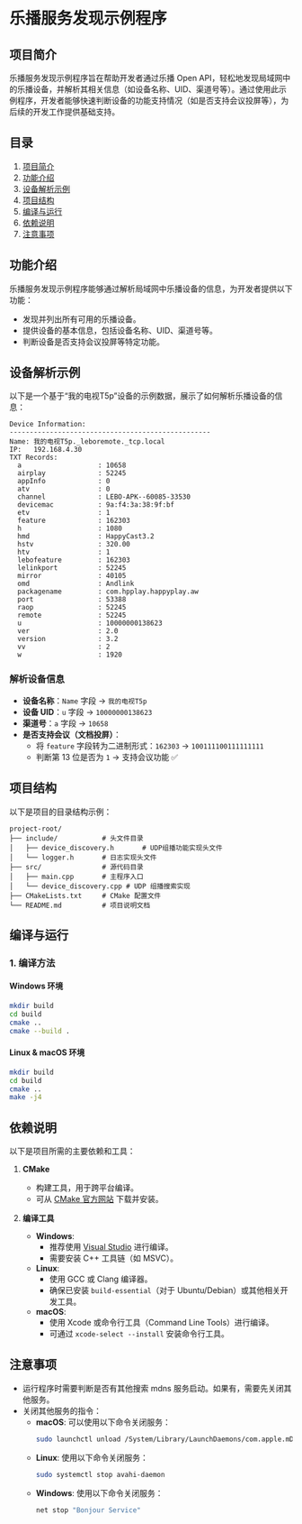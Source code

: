 
# 乐播服务发现示例程序

## 项目简介

乐播服务发现示例程序旨在帮助开发者通过乐播 Open API，轻松地发现局域网中的乐播设备，并解析其相关信息（如设备名称、UID、渠道号等）。通过使用此示例程序，开发者能够快速判断设备的功能支持情况（如是否支持会议投屏等），为后续的开发工作提供基础支持。

## 目录

1. [项目简介](#项目简介)
2. [功能介绍](#功能介绍)
3. [设备解析示例](#设备解析示例)
4. [项目结构](#项目结构)
5. [编译与运行](#编译与运行)
6. [依赖说明](#依赖说明)
7. [注意事项](#注意事项)

## 功能介绍

乐播服务发现示例程序能够通过解析局域网中乐播设备的信息，为开发者提供以下功能：

- 发现并列出所有可用的乐播设备。
- 提供设备的基本信息，包括设备名称、UID、渠道号等。
- 判断设备是否支持会议投屏等特定功能。

## 设备解析示例

以下是一个基于“我的电视T5p”设备的示例数据，展示了如何解析乐播设备的信息：

```plaintext
Device Information:
--------------------------------------------------
Name: 我的电视T5p._leboremote._tcp.local
IP:   192.168.4.30
TXT Records:
  a                   : 10658
  airplay             : 52245
  appInfo             : 0
  atv                 : 0
  channel             : LEBO-APK--60085-33530
  devicemac           : 9a:f4:3a:38:9f:bf
  etv                 : 1
  feature             : 162303
  h                   : 1080
  hmd                 : HappyCast3.2
  hstv                : 320.00
  htv                 : 1
  lebofeature         : 162303
  lelinkport          : 52245
  mirror              : 40105
  omd                 : Andlink
  packagename         : com.hpplay.happyplay.aw
  port                : 53388
  raop                : 52245
  remote              : 52245
  u                   : 10000000138623
  ver                 : 2.0
  version             : 3.2
  vv                  : 2
  w                   : 1920
```

### 解析设备信息

- **设备名称**：`Name` 字段 → `我的电视T5p`
- **设备 UID**：`u` 字段 → `10000000138623`
- **渠道号**：`a` 字段 → `10658`
- **是否支持会议（文档投屏）**：
  - 将 `feature` 字段转为二进制形式：`162303` → `100111100111111111`
  - 判断第 13 位是否为 `1` → 支持会议功能 ✅

## 项目结构

以下是项目的目录结构示例：

```
project-root/
├── include/           # 头文件目录
│   ├── device_discovery.h       # UDP组播功能实现头文件
│   └── logger.h       # 日志实现头文件
├── src/               # 源代码目录
│   ├── main.cpp       # 主程序入口
│   └── device_discovery.cpp # UDP 组播搜索实现
├── CMakeLists.txt     # CMake 配置文件
└── README.md          # 项目说明文档
```

## 编译与运行

### 1. 编译方法

#### Windows 环境

```bash
mkdir build
cd build
cmake ..
cmake --build .
```

#### Linux & macOS 环境

```bash
mkdir build
cd build
cmake ..
make -j4
```

## 依赖说明

以下是项目所需的主要依赖和工具：

1. **CMake**
   - 构建工具，用于跨平台编译。
   - 可从 [CMake 官方网站](https://cmake.org/) 下载并安装。

2. **编译工具**
   - **Windows**: 
     - 推荐使用 [Visual Studio](https://visualstudio.microsoft.com/) 进行编译。
     - 需要安装 C++ 工具链（如 MSVC）。
   - **Linux**:
     - 使用 GCC 或 Clang 编译器。
     - 确保已安装 `build-essential`（对于 Ubuntu/Debian）或其他相关开发工具。
   - **macOS**:
     - 使用 Xcode 或命令行工具（Command Line Tools）进行编译。
     - 可通过 `xcode-select --install` 安装命令行工具。

## 注意事项

- 运行程序时需要判断是否有其他搜索 mdns 服务启动。如果有，需要先关闭其他服务。
- 关闭其他服务的指令：
  - **macOS**: 可以使用以下命令关闭服务：
    ```bash
    sudo launchctl unload /System/Library/LaunchDaemons/com.apple.mDNSResponder.plist
    ```
  - **Linux**: 使用以下命令关闭服务：
    ```bash
    sudo systemctl stop avahi-daemon
    ```
  - **Windows**: 使用以下命令关闭服务：
    ```bash
    net stop "Bonjour Service"
    ```
